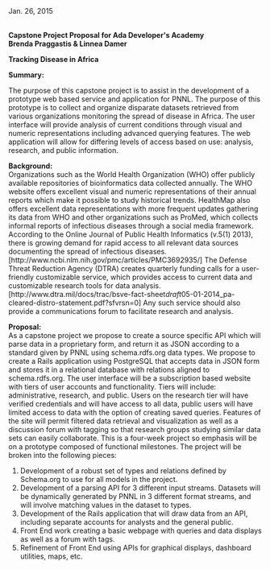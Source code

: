 <html>
Jan. 26, 2015
<br><br>
<p><strong>Capstone Project Proposal for Ada Developer's Academy</strong><br>
<strong>Brenda Praggastis & Linnea Damer</strong></p>

<p><strong>Tracking Disease in Africa</strong></p>

<p><strong>Summary:</strong><br>

The purpose of this capstone project is to assist in the development of a prototype web based service and application for PNNL.  The purpose of this prototype is to collect and organize disparate datasets retrieved from various organizations monitoring the spread of disease in Africa.  The user interface will provide analysis of current conditions through visual and numeric representations including advanced querying features.  The web application will allow for differing levels of access based on use: analysis, research, and public information.</p>

<p><strong>Background:</strong> <br>
Organizations such as the World Health Organization (WHO) offer publicly available repositories of bioinformatics data collected annually. The WHO website offers excellent visual and numeric representations of their annual reports which make it possible to study historical trends.  HealthMap also offers excellent data representations with more frequent updates gathering its data from WHO and other organizations such as ProMed, which collects informal reports of infectious diseases through a social media framework.  According to the Online Journal of Public Health Informatics (v.5(1) 2013),  there is growing  demand for rapid access to all relevant data sources documenting the spread of infectious diseases. [http://www.ncbi.nlm.nih.gov/pmc/articles/PMC3692935/]  The Defense Threat Reduction Agency (DTRA) creates quarterly funding calls for a user-friendly customizable service, which provides access to current data and customizable research tools for data analysis. [http://www.dtra.mil/docs/trac/bsve-fact-sheet<em>draft</em>05-01-2014_pa-cleared-distro-statement.pdf?sfvrsn=0] Any such service should also provide a communications forum to facilitate research and analysis.</p>

<p><strong>Proposal:</strong><br>
As a capstone project we propose to create a source specific API which will parse data in a proprietary form, and return it as JSON according to a standard given by PNNL using schema.rdfs.org data types.  We propose to create a Rails application using PostgreSQL that accepts data in JSON form and stores it in a relational database with relations aligned to schema.rdfs.org.  The user interface will be a subscription based website with tiers of user accounts and functionality. Tiers will include: administrative, research, and public. Users on the research tier will have verified credentials and will have access to all data, public users will have limited access to data with the option of creating saved queries. Features of the site will permit filtered data retrieval and visualization as well as a discussion forum with tagging so that research groups studying similar data sets can easily collaborate.  This is a four-week project so emphasis will be on a prototype composed of functional milestones.  The project will be broken into the following pieces:</p>

<ol>
<li> Development of a robust set of types and relations defined by Schema.org to use for all models in the project.</li>
<li> Development of a parsing API for 3 different input streams.  Datasets will be dynamically generated by PNNL in 3 different format streams, and will involve matching values in the dataset to types.</li>
<li> Development of the Rails application that will draw data from an API, including separate accounts for analysts and the general public.</li>
<li> Front End work creating a basic webpage with queries and data displays as well as a forum with tags.</li>
<li> Refinement of Front End using APIs for graphical displays, dashboard utilities, maps, etc.</li>
</ol>




</html>

